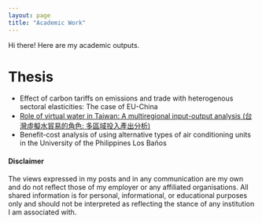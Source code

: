 ```yaml
---
layout: page
title: "Academic Work"
---
```

Hi there! Here are my academic outputs.

# Thesis
* Effect of carbon tariffs on emissions and trade with heterogenous sectoral elasticities: The case of EU-China
* [Role of virtual water in Taiwan: A multiregional input-output analysis (台灣虛擬水貿易的角色: 多區域投入產出分析)](https://tdr.lib.ntu.edu.tw/jspui/handle/123456789/85389)
* Benefit-cost analysis of using alternative types of air conditioning units in the University of the Philippines Los Baños

#### Disclaimer
The views expressed in my posts and in any communication are my own and do not reflect those of my employer or any affiliated organisations. All shared information is for personal, informational, or educational purposes only and should not be interpreted as reflecting the stance of any institution I am associated with.

